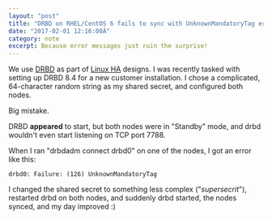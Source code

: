```yaml
---
layout: "post"
title: "DRBD on RHEL/CentOS 6 fails to sync with UnknownMandatoryTag error"
date: "2017-02-01 12:16:00Â"
category: note
excerpt: Because error messages just ruin the surprise!
---
```

We use [DRBD](https://www.drbd.org/en/) as part of [Linux HA](http://linux-ha.org/wiki/Main_Page) designs. I was recently tasked with setting up DRBD 8.4 for a new customer installation. I chose a complicated, 64-character random string as my shared secret, and configured both nodes.

Big mistake.

DRBD __appeared__ to start, but both nodes were in "Standby" mode, and drbd wouldn't even start listening on TCP port 7788.

When I ran "drbdadm connect drbd0" on one of the nodes, I got an error like this:

````
drbd0: Failure: (126) UnknownMandatoryTag
````

I changed the shared secret to something less complex ("_supersecrit_"), restarted drbd on both nodes, and suddenly drbd started, the nodes synced, and my day improved :)
